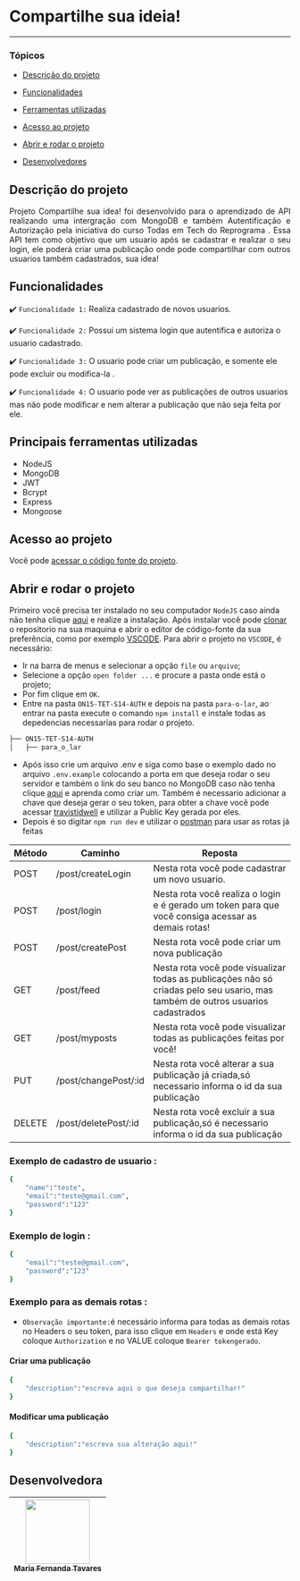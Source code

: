 # Compartilhe sua ideia!

<hr>

### Tópicos 

- [Descrição do projeto](#descrição-do-projeto)

- [Funcionalidades](#funcionalidades)

- [Ferramentas utilizadas](#principais-ferramentas-utilizadas)

- [Acesso ao projeto](#acesso-ao-projeto)

- [Abrir e rodar o projeto](#abrir-e-rodar-o-projeto)

- [Desenvolvedores](#desenvolvedores)

## Descrição do projeto 

<p align="justify">
 Projeto Compartilhe sua idea! foi desenvolvido para o aprendizado de API realizando uma intergração com MongoDB e também Autentificação e Autorização pela iniciativa do curso Todas em Tech  do Reprograma . 
 Essa API tem como objetivo que um usuario após se cadastrar e realizar o seu login, ele poderá criar uma publicação onde pode compartilhar com outros usuarios também cadastrados, sua idea!

## Funcionalidades

:heavy_check_mark: `Funcionalidade 1:` Realiza cadastrado de novos usuarios.

:heavy_check_mark: `Funcionalidade 2:` Possui um sistema login que autentifica e autoriza o usuario cadastrado.

:heavy_check_mark: `Funcionalidade 3:` O usuario pode criar um publicação, e somente ele pode excluir ou modifica-la .

:heavy_check_mark: `Funcionalidade 4:` O usuario pode ver as publicações de outros usuarios mas não pode modificar e nem alterar a publicação que não seja feita por ele.

## Principais ferramentas utilizadas
- NodeJS
- MongoDB
- JWT
- Bcrypt
- Express
- Mongoose

###

## Acesso ao projeto

Você pode [acessar o código fonte do projeto](https://github.com/mariaftavares/ON15-TET-S14-AUTH/tree/Maria_Fernanda_Tavares/para-o-lar).

## Abrir e rodar o projeto
Primeiro você precisa ter instalado no seu computador `NodeJS` caso ainda não tenha clique [aqui](https://nodejs.org/en/download/) e realize a instalação. Após instalar você pode [clonar](https://docs.github.com/pt/repositories/creating-and-managing-repositories/cloning-a-repository) o repositorio na sua maquina e abrir o editor de código-fonte da sua preferência, como por exemplo [VSCODE](https://code.visualstudio.com).
Para abrir o projeto no `VSCODE`, é necessário:  
- Ir na barra de menus e selecionar a opção `file` ou `arquivo`;
- Selecione a opção `open folder ...` e procure a pasta onde está o projeto;
- Por fim clique em `OK`.
- Entre na pasta  `ON15-TET-S14-AUTH` e depois na pasta `para-o-lar`, ao entrar na pasta execute o comando `npm install` e  instale todas as depedencias necessarias para rodar o projeto.

 ``` bash
├── ON15-TET-S14-AUTH
│   ├── para_o_lar
```
- Após isso crie um arquivo .env e siga como base o exemplo dado no arquivo `.env.example` colocando a porta em que deseja rodar o seu servidor e também o link do seu banco no MongoDB caso não tenha clique [aqui](https://www.automalabs.com.br/tutorial-mongodb-atlas-conta-bancos-e-colecoes/) e aprenda como criar um. Também é necessario adicionar a chave que deseja gerar o seu token, para obter a chave você pode acessar [travistidwell](https://travistidwell.com/jsencrypt/demo/) e utilizar a Public Key gerada por eles.
- Depois é so digitar `npm run dev` e utilizar o [postman](https://www.postman.com/postman/workspace/postman-public-workspace/request/create?requestId=3140f48f-c487-4a55-a045-ea0f82645fdc) para usar as rotas já feitas
<table>
  <thead>
    <tr>
      <th>Método</th>
      <th>Caminho</th>
      <th>Reposta</th>
    </tr>
  </thead>
 <tbody>
    <tr>
      <td>POST</td>
      <td>/post/createLogin</td>
      <td>Nesta rota você pode cadastrar um novo usuario.</td>
    </tr>
    <tr>
      <td>POST</td>
      <td>/post/login</td>
      <td>Nesta rota você realiza o login e é gerado um token para que você consiga acessar as demais rotas!</td>
    </tr>
    <tr>
      <td>POST</td>
      <td>/post/createPost</td>
      <td>Nesta rota você pode criar um nova publicação </td>
    </tr>
    <tr>
      <td>GET</td>
      <td>/post/feed</td>
      <td>Nesta rota você pode visualizar todas as publicações não só criadas pelo seu usario, mas também de outros usuarios cadastrados</td>
    </tr>
    <tr>
      <td>GET</td>
      <td>/post/myposts</td>
      <td>Nesta rota você pode visualizar todas as publicações feitas por você!</td>
    </tr>
    <tr>
      <td>PUT</td>
      <td>/post/changePost/:id</td>
      <td>Nesta rota você alterar a sua publicação já criada,só necessario informa o id da sua publicação</td>
    </tr>
    <td>DELETE</td>
      <td>/post/deletePost/:id</td>
      <td>Nesta rota você excluir a sua publicação,só é necessario informa o id da sua publicação</td>
    </tr>
    </tbody>
</table>

### Exemplo de cadastro de usuario :
```bash
{
    "name":"teste",
    "email":"teste@gmail.com",
    "password":"123"
}

```
### Exemplo de  login :
```bash
{
    "email":"teste@gmail.com",
    "password":"123"
}

```
### Exemplo para as demais rotas :
- `Observação importante:`é necessário informa para todas as demais rotas no Headers o seu token, para isso clique em `Headers` e onde está Key coloque `Authorization` e no VALUE coloque `Bearer tokengerado`.

#### Criar uma publicação

```bash
{
    "description":"escreva aqui o que deseja compartilhar!"
}

```
#### Modificar uma publicação

```bash
{
    "description":"escreva sua alteração aqui!"
}

```




## Desenvolvedora

| [<img src="https://avatars.githubusercontent.com/u/83185858?v=4" width=115><br><sub>Maria Fernanda Tavares</sub>](https://github.com/mariaftavares) | 
| :---: 
